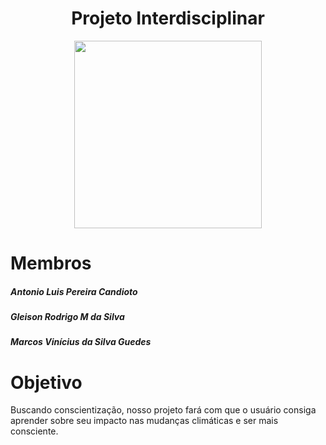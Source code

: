 <h1 align="center">Projeto Interdisciplinar</h1>

<div align="center" height="20", width="20">
    
<kbd><img src="https://raw.githubusercontent.com/antoniolpcan/PI_2Semestre/main/Logo.png" width="300" height="300"></kbd>
   
</div>
 
<h1>Membros</h1>
<h5>Antonio Luis Pereira Candioto</h4>
<h5>Gleison Rodrigo M da Silva</h4>
<h5>Marcos Vinícius da Silva Guedes</h4>

    
<h1>Objetivo</h1>
    <p>
    Buscando conscientização, nosso projeto fará com que o usuário consiga aprender sobre seu impacto nas mudanças climáticas e ser mais consciente.
    </p>

